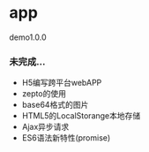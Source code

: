 # app
demo1.0.0
### 未完成...<br />
* H5编写跨平台webAPP<br />
* zepto的使用<br />
* base64格式的图片<br />
* HTML5的LocalStorange本地存储<br />
* Ajax异步请求<br/>
* ES6语法新特性(promise)<br/>
